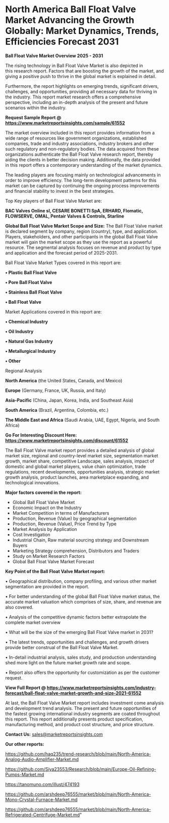 # North America Ball Float Valve Market Advancing the Growth Globally: Market Dynamics, Trends, Efficiencies Forecast 2031

<Strong> Ball Float Valve Market Overview 2025 - 2031</strong>

The rising technology in Ball Float Valve Market is also depicted in this research report. Factors that are boosting the growth of the market, and giving a positive push to thrive in the global market is explained in detail.

Furthermore, the report highlights on emerging trends, significant drivers, challenges, and opportunities, providing all necessary data for thriving in the industry. This report market research offers a comprehensive perspective, including an in-depth analysis of the present and future scenarios within the industry.

<strong>Request Sample Report @ <a href=https://www.marketreportsinsights.com/sample/61552>https://www.marketreportsinsights.com/sample/61552</a></strong>

The market overview included in this report provides information from a wide range of resources like government organizations, established companies, trade and industry associations, industry brokers and other such regulatory and non-regulatory bodies. The data acquired from these organizations authenticate the Ball Float Valve research report, thereby aiding the clients in better decision making. Additionally, the data provided in this report offers a contemporary understanding of the market dynamics.

The leading players are focusing mainly on technological advancements in order to improve efficiency. The long-term development patterns for this market can be captured by continuing the ongoing process improvements and financial stability to invest in the best strategies.

Top Key players of Ball Float Valve Market are:

<strong>BAC Valves Online sl, CESARE BONETTI SpA, ERHARD, Flomatic, FLOWSERVE, OMAL, Pentair Valves & Controls, Starline</strong>

<strong><b>Global Ball Float Valve Market Scope and Size:</b></strong>
The Ball Float Valve market is declared segment by company, region (country), type, and application. Players, stakeholders, and other participants in the global Ball Float Valve market will gain the market scope as they use the report as a powerful resource. The segmental analysis focuses on revenue and product by type and application and the forecast period of 2025-2031.

Ball Float Valve Market Types covered in this report are:

<strong>• Plastic Ball Float Valve

• Pore Ball Float Valve

• Stainless Ball Float Valve

• Ball Float Valve</strong>

Market Applications covered in this report are:

<strong>• Chemical Industry

• Oil Industry

• Natural Gas Industry

• Metallurgical Industry

• Other</strong> 

Regional Analysis

<strong>North America</strong> (the United States, Canada, and Mexico)

<strong>Europe</strong> (Germany, France, UK, Russia, and Italy)

<strong>Asia-Pacific</strong> (China, Japan, Korea, India, and Southeast Asia)

<strong>South America</strong> (Brazil, Argentina, Colombia, etc.)

<strong>The Middle East and Africa</strong> (Saudi Arabia, UAE, Egypt, Nigeria, and South Africa)

<strong>Go For Interesting Discount Here: <a href=https://www.marketreportsinsights.com/discount/61552>https://www.marketreportsinsights.com/discount/61552</a></strong>

The Ball Float Valve market report provides a detailed analysis of global market size, regional and country-level market size, segmentation market growth, market share, competitive Landscape, sales analysis, impact of domestic and global market players, value chain optimization, trade regulations, recent developments, opportunities analysis, strategic market growth analysis, product launches, area marketplace expanding, and technological innovations.

<strong><b>Major factors covered in the report:</b></strong>
<ul>
  <li>Global Ball Float Valve Market </li>
  <li>Economic Impact on the Industry</li>
  <li>Market Competition in terms of Manufacturers</li>
  <li>Production, Revenue (Value) by geographical segmentation</li>
  <li>Production, Revenue (Value), Price Trend by Type</li>
  <li>Market Analysis by Application</li>
  <li>Cost Investigation</li>
  <li>Industrial Chain, Raw material sourcing strategy and Downstream Buyers</li>
  <li>Marketing Strategy comprehension, Distributors and Traders</li>
  <li>Study on Market Research Factors</li>
  <li>Global Ball Float Valve Market Forecast</li>
</ul>

<strong><b>Key Point of the Ball Float Valve Market report:</b></strong>

• Geographical distribution, company profiling, and various other market segmentation are provided in the report.

• For better understanding of the global Ball Float Valve market status, the accurate market valuation which comprises of size, share, and revenue are also covered.

• Analysis of the competitive dynamic factors better extrapolate the complete market overview

• What will be the size of the emerging Ball Float Valve market in 2031?

• The latest trends, opportunities and challenges, and growth drivers provide better construal of the Ball Float Valve Market.

• In-detail industrial analysis, sales study, and production understanding shed more light on the future market growth rate and scope.

• Report also offers the opportunity for customization as per the customer request.

<strong><b>View Full Report @ <a href=https://www.marketreportsinsights.com/industry-forecast/ball-float-valve-market-growth-and-size-2021-61552>https://www.marketreportsinsights.com/industry-forecast/ball-float-valve-market-growth-and-size-2021-61552</a></b></strong>


At last, the Ball Float Valve Market report includes investment come analysis and development trend analysis. The present and future opportunities of the fastest growing international industry segments are coated throughout this report. This report additionally presents product specification, manufacturing method, and product cost structure, and price structure.

<strong>Contact Us:</strong>
sales@marketreportsinsights.com

<strong>Our other reports:</strong>

<a href=https://github.com/haq235/trend-research/blob/main/North-America-Analog-Audio-Amplifier-Market.md>https://github.com/haq235/trend-research/blob/main/North-America-Analog-Audio-Amplifier-Market.md</a>

<a href=https://github.com/Siya23553/Research/blob/main/Europe-Oil-Refining-Pumps-Market.md>https://github.com/Siya23553/Research/blob/main/Europe-Oil-Refining-Pumps-Market.md</a>

<a href=https://tanomuno.com/illust/474193>https://tanomuno.com/illust/474193</a>

<a href=https://github.com/arshdeep76555/market/blob/main/North-America-Mono-Crystal-Furnace-Market.md>https://github.com/arshdeep76555/market/blob/main/North-America-Mono-Crystal-Furnace-Market.md</a>

<a href=https://github.com/arshdeep76555/market/blob/main/North-America-Refrigerated-Centrifuge-Market.md>https://github.com/arshdeep76555/market/blob/main/North-America-Refrigerated-Centrifuge-Market.md</a>"
